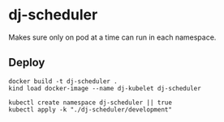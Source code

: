 # dj-scheduler
Makes sure only on pod at a time can run in each namespace.

## Deploy

```
docker build -t dj-scheduler .
kind load docker-image --name dj-kubelet dj-scheduler

kubectl create namespace dj-scheduler || true
kubectl apply -k "./dj-scheduler/development"
```
